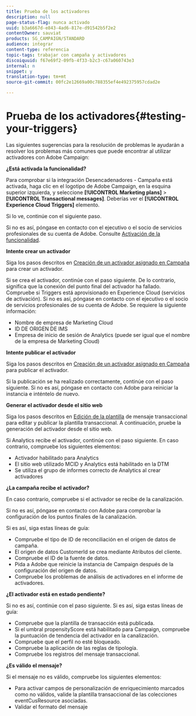 ```yaml
---
title: Prueba de los activadores
description: null
page-status-flag: nunca activado
uuid: b3a6667d-e843-4ad6-817e-d91542b5f2e2
contentOwner: sauviat
products: SG_CAMPAIGN/STANDARD
audience: integrar
content-type: referencia
topic-tags: trabajar con campaña y activadores
discoiquuid: f67e69f2-09fb-4f33-b2c3-c67a060743e3
internal: n
snippet: y
translation-type: tm+mt
source-git-commit: 00fc2e12669a00c788355ef4e492375957cdad2e

---
```



# Prueba de los activadores{#testing-your-triggers}

Las siguientes sugerencias para la resolución de problemas le ayudarán a resolver los problemas más comunes que puede encontrar al utilizar activadores con Adobe Campaign:

**¿Está activada la funcionalidad?**

Para comprobar si la integración Desencadenadores - Campaña está activada, haga clic en el logotipo de Adobe Campaign, en la esquina superior izquierda, y seleccione **[!UICONTROL Marketing plans]** &gt; **[!UICONTROL Transactional messages]**. Deberías ver el **[!UICONTROL Experience Cloud Triggers]** elemento.

Si lo ve, continúe con el siguiente paso.

Si no es así, póngase en contacto con el ejecutivo o el socio de servicios profesionales de su cuenta de Adobe. Consulte [Activación de la funcionalidad](../../integrating/using/configuring-triggers-in-experience-cloud.md#activating-the-functionality).

**Intente crear un activador**

Siga los pasos descritos en [Creación de un activador asignado en Campaña](../../integrating/using/using-triggers-in-campaign.md#creating-a-mapped-trigger-in-campaign) para crear un activador.

Si se crea el activador, continúe con el paso siguiente. De lo contrario, significa que la conexión del punto final del activador ha fallado. Compruebe si Triggers está aprovisionado en Experience Cloud (servicios de activación). Si no es así, póngase en contacto con el ejecutivo o el socio de servicios profesionales de su cuenta de Adobe. Se requiere la siguiente información:

* Nombre de empresa de Marketing Cloud
* ID DE ORIGEN DE IMS
* Empresa de inicio de sesión de Analytics (puede ser igual que el nombre de la empresa de Marketing Cloud)

**Intente publicar el activador**

Siga los pasos descritos en [Creación de un activador asignado en Campaña](../../integrating/using/using-triggers-in-campaign.md#creating-a-mapped-trigger-in-campaign) para publicar el activador.

Si la publicación se ha realizado correctamente, continúe con el paso siguiente. Si no es así, póngase en contacto con Adobe para reiniciar la instancia e inténtelo de nuevo.

**Generar el activador desde el sitio web**

Siga los pasos descritos en [Edición de la plantilla](../../integrating/using/using-triggers-in-campaign.md#editing-the-transactional-message-template) de mensaje transaccional para editar y publicar la plantilla transaccional. A continuación, pruebe la generación del activador desde el sitio web.

Si Analytics recibe el activador, continúe con el paso siguiente. En caso contrario, compruebe los siguientes elementos:

* Activador habilitado para Analytics
* El sitio web utilizado MCID y Analytics está habilitado en la DTM
* Se utiliza el grupo de informes correcto de Analytics al crear activadores

**¿La campaña recibe el activador?**

En caso contrario, compruebe si el activador se recibe de la canalización.

Si no es así, póngase en contacto con Adobe para comprobar la configuración de los puntos finales de la canalización.

Si es así, siga estas líneas de guía:

* Compruebe el tipo de ID de reconciliación en el origen de datos de campaña.
* El origen de datos CustomerId se crea mediante Atributos del cliente.
* Compruebe el ID de la fuente de datos.
* Pida a Adobe que reinicie la instancia de Campaign después de la configuración del origen de datos.
* Compruebe los problemas de análisis de activadores en el informe de activadores.

**¿El activador está en estado pendiente?**

Si no es así, continúe con el paso siguiente. Si es así, siga estas líneas de guía:

* Compruebe que la plantilla de transacción está publicada.
* Si el umbral propensityScore está habilitado para Campaign, compruebe la puntuación de tendencia del activador en la canalización.
* Compruebe que el perfil no esté bloqueado.
* Compruebe la aplicación de las reglas de tipología.
* Compruebe los registros del mensaje transaccional.

**¿Es válido el mensaje?**

Si el mensaje no es válido, compruebe los siguientes elementos:

* Para activar campos de personalización de enriquecimiento marcados como no válidos, valide la plantilla transaccional de las colecciones eventCusResource asociadas.
* Validar el formato del mensaje

